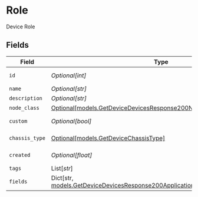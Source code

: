 # Role

Device Role


## Fields

| Field                                                                                                                                                       | Type                                                                                                                                                        | Required                                                                                                                                                    | Description                                                                                                                                                 |
| ----------------------------------------------------------------------------------------------------------------------------------------------------------- | ----------------------------------------------------------------------------------------------------------------------------------------------------------- | ----------------------------------------------------------------------------------------------------------------------------------------------------------- | ----------------------------------------------------------------------------------------------------------------------------------------------------------- |
| `id`                                                                                                                                                        | *Optional[int]*                                                                                                                                             | :heavy_minus_sign:                                                                                                                                          | Device Role identifier                                                                                                                                      |
| `name`                                                                                                                                                      | *Optional[str]*                                                                                                                                             | :heavy_minus_sign:                                                                                                                                          | Name                                                                                                                                                        |
| `description`                                                                                                                                               | *Optional[str]*                                                                                                                                             | :heavy_minus_sign:                                                                                                                                          | Description                                                                                                                                                 |
| `node_class`                                                                                                                                                | [Optional[models.GetDeviceDevicesResponse200NodeClass]](../models/getdevicedevicesresponse200nodeclass.md)                                                  | :heavy_minus_sign:                                                                                                                                          | Node Class                                                                                                                                                  |
| `custom`                                                                                                                                                    | *Optional[bool]*                                                                                                                                            | :heavy_minus_sign:                                                                                                                                          | Is custom node role?                                                                                                                                        |
| `chassis_type`                                                                                                                                              | [Optional[models.GetDeviceChassisType]](../models/getdevicechassistype.md)                                                                                  | :heavy_minus_sign:                                                                                                                                          | Chassis Type                                                                                                                                                |
| `created`                                                                                                                                                   | *Optional[float]*                                                                                                                                           | :heavy_minus_sign:                                                                                                                                          | Date created                                                                                                                                                |
| `tags`                                                                                                                                                      | List[*str*]                                                                                                                                                 | :heavy_minus_sign:                                                                                                                                          | Tags                                                                                                                                                        |
| `fields`                                                                                                                                                    | Dict[str, [models.GetDeviceDevicesResponse200ApplicationJSONResponseBodyFields](../models/getdevicedevicesresponse200applicationjsonresponsebodyfields.md)] | :heavy_minus_sign:                                                                                                                                          | Custom Fields                                                                                                                                               |